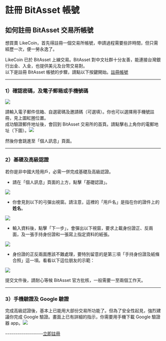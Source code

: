 # 註冊 BitAsset 帳號

## 如何註冊 BitAsset 交易所帳號

想買賣 LikeCoin，首先得註冊一個交易所帳號，申請過程需要些許時間，但只需經歷一次，便一勞永逸了。

LikeCoin 已於 BitAsset 上線交易。BitAsset 對中文社群十分友善，能連接台灣銀行出金、入金，也提供美元及台幣交易對。  
以下是註冊 BitAsset 帳號的步驟，請點以下按鍵開始。[註冊帳號](https://www.bitasset.com/reg?registrationid=53)

--------------------

### 1）確認密碼，及電子郵箱或手機號碼 <a id="1"></a>

![](https://downloads.intercomcdn.com/i/o/109014575/fa56e95431bc36ff35726c48/image.png)

請輸入電子郵件信箱、自選密碼及邀請碼（可選填）。你也可以選擇用手機號註冊，見上圖紅圈位置。  
成功驗證郵件地址後，會回到 BitAsset 交易所的首頁。請點擊右上角你的電郵地址（下圖）。![](https://downloads.intercomcdn.com/i/o/109015340/e52d4f4d9f90856e1b1e96d5/image.png)

然後你會跳進至「個人訊息」頁面。

--------------------

### 2）基礎及高級認證 <a id="2"></a>

若你是非中國大陸用戶，必需一併完成基礎及高級認證。  


* 請在「個人訊息」頁面的上方，點擊「基礎認證」。

![](https://downloads.intercomcdn.com/i/o/109015604/0bd7a97e478f52b53f5c4b39/image.png)

* 你會見到以下的弓彈出視窗。請注意，這裡的「用戶名」是指在你的證件上的**姓名**。

![](https://downloads.intercomcdn.com/i/o/109015753/dd6ca5452c155877b0c39be6/image.png)

* 輸入資料後，點擊「下一步」，會彈出以下視窗，要求上載身份證正、反兩面，及一張手持身份證和一張寫上指定資料的紙張。

![](https://downloads.intercomcdn.com/i/o/109016742/0d2fd9c2283d1efce28ac16f/image.png)

* 身份證的正反兩面應該不難處理，要特別留意的是第三項「手持身份證及紙條合照」這一項。看看以下這位朋友的示範：

![](https://downloads.intercomcdn.com/i/o/109017316/46e65ce2896d4659b3ba9e27/IMG_9380.JPG)

提交文件後，請耐心等候 BitAsset 官方批核，一般需要一至兩個工作天。

--------------------

### 3）手機驗證及 Google 驗證 <a id="3-google-"></a>

完成高級認證後，基本上已能用大部份交易所功能了。但為了安全性起見，強烈建議你完成 Google 驗證。畫面上已有詳細的指示，你需要用手機下載 Google 驗證器 app。![](https://downloads.intercomcdn.com/i/o/109017923/f9f959463ac54053f660bf9a/image.png)

-------------------[立即註冊](https://www.bitasset.com/reg?registrationid=53)


